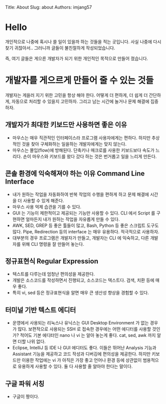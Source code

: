 Title: About
Slug: about
Authors: imjang57

# Hello

개인적으로 나중에 혹시나 쓸 일이 있을까 하는 것들을 적는 곳입니다. 사실 나중에 다시 찾기 귀찮아서.. 그러니까 글들이 불친절하게 작성되었습니다.

즉, 여기 글들은 게으른 개발자가 되기 위한 개인적인 목적으로 만들어 졌습니다.

# 개발자를 게으르게 만들어 줄 수 있는 것들

개발자는 게을러 지기 위한 고민을 항상 해야 한다. 어떻게 더 편하게, 더 쉽게 더 간단하게, 자동으로 처리할 수 있을지 고민하자. 그리고 남는 시간에 놀거나 문제 해결에 집중하자.

## 개발자가 최대한 키보드만 사용하면 좋은 이유

- 마우스는 매우 직관적인 인터페이스라 프로그램 사용자에게는 편하다. 하지만 추상적인 것을 찾아 구체화하는 일을하는 개발자에게는 맞지 않는다.
- 마우스는 몰입(flow)에 방해된다. 단축키나 매크로를 사용한 키보드보다 속도가 느리다. 손이 마우스와 키보드를 왔다 갔다 하는 것은 번거롭고 일을 느리게 만든다.

## 콘솔 환경에 익숙해져야 하는 이유 Command Line Interface

- 내가 원하는 작업을 자동화하여 반복 작업의 수행을 편하게 하고 문제 해결에 시간을 더 사용할 수 있게 해준다.
- 마우스 사용 억제 습관을 기를 수 있다.
- GUI 는 기능이 제한적이고 제공되는 기능만 사용할 수 있다. CLI 에서 Script 를 구현하면 얼마든지 내가 원하는 작업을 자유롭게 만들 수 있다.
- AWK, SED, GREP 등 좋은 툴들이 많고, Bash, Python 등 좋은 스크립트 도구도 많다. Pipe, Redirection 등의 interface 는 매우 유용하다. 적극적으로 사용하자.
- 대부분의 경우 프로그램은 개발자가 만들고, 개발자는 CLI 에 익숙하고, 다른 개발자를 위해 CLI 명령을 잘 만들어 놓는다.

## 정규표현식 Regular Expression

- 텍스트를 다루는데 엄청난 편의성을 제공한다.
- 개발은 소스코드를 작성하면서 진행되고, 소스코드는 텍스트다. 검색, 치환 등에 매우 좋다.
- 특히 vi, sed 등은 정규표현식을 알면 매우 큰 생산성 향상을 경험할 수 있다.

## 터미널 기반 텍스트 에디터

- 운영에서 사용되는 리눅스나 유닉스는 GUI Desktop Environment 가 없는 경우가 많다. 보편적으로 사용되는 SSH 로 접속한 경우에는 어떤 에디터를 사용할 것인가? 적어도 기본 에디터인 nano 나 vi 는 알아 놓는게 좋다. cat, sed, awk 까지 알면 더할 나위 없다.
- Eclipse, IntelliJ 등 IDE 나 GUI 에디터도 좋다. 이들은 뛰어난 Analysis 기능과 Assistant 기능을 제공하고 코드 작성과 디버깅에 편의성을 제공한다. 하지만 키보드만 이용한 작업에는 vi 가 아직은 가장 좋고 언어나 환경 등에 상관없이 범용적으로 유용하게 사용할 수 있다. 둘 다 사용할 줄 알아야 한다는 말이다.

## 구글 파워 서칭

- 구글이 짱이다.

